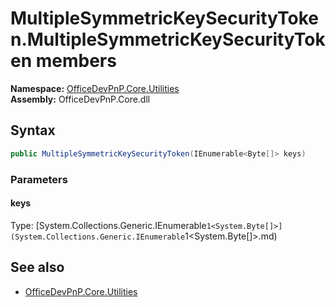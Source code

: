 # MultipleSymmetricKeySecurityToken.MultipleSymmetricKeySecurityToken members 
**Namespace:** [OfficeDevPnP.Core.Utilities](OfficeDevPnP.Core.Utilities.md)  
**Assembly:** OfficeDevPnP.Core.dll  
## Syntax
```C#
public MultipleSymmetricKeySecurityToken(IEnumerable<Byte[]> keys)
```
### Parameters
#### keys
Type: [System.Collections.Generic.IEnumerable`1<System.Byte[]>](System.Collections.Generic.IEnumerable`1<System.Byte[]>.md) 
#### 
## See also
- [OfficeDevPnP.Core.Utilities](OfficeDevPnP.Core.Utilities.md)
